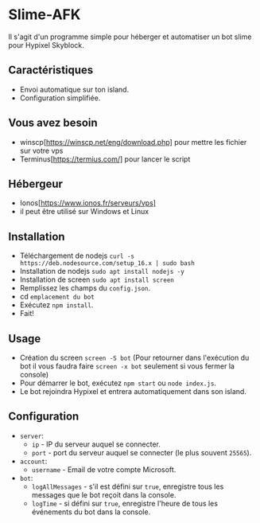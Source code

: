 # Slime-AFK
Il s'agit d'un programme simple pour héberger et automatiser un bot slime pour Hypixel Skyblock.

## Caractéristiques
- Envoi automatique sur ton island.
- Configuration simplifiée.

## Vous avez besoin
- winscp[https://winscp.net/eng/download.php] pour mettre les fichier sur votre vps
- Terminus[https://termius.com/] pour lancer le script

## Hébergeur
- Ionos[https://www.ionos.fr/serveurs/vps]
- il peut être utilisé sur Windows et Linux

## Installation
- Téléchargement de nodejs `curl -s https://deb.nodesource.com/setup_16.x | sudo bash`
- Installation de nodejs `sudo apt install nodejs -y`
- Installation de screen `sudo apt install screen`
- Remplissez les champs du `config.json`.
- cd `emplacement du bot`
- Exécutez `npm install`.
- Fait!

## Usage
- Création du screen `screen -S bot` (Pour retourner dans l'exécution du bot il vous faudra faire `screen -x bot` seulement si vous fermer la console) 
- Pour démarrer le bot, exécutez `npm start` ou `node index.js`.
- Le bot rejoindra Hypixel et entrera automatiquement dans son island.

## Configuration
- `server`:
    - `ip` - IP du serveur auquel se connecter.
    - `port` - port du serveur auquel se connecter (le plus souvent `25565`).
- `account`:
    - `username` - Email de votre compte Microsoft.
- `bot`:
    - `logAllMessages` - s'il est défini sur `true`, enregistre tous les messages que le bot reçoit dans la console.
    - `logTime` - si défini sur `true`, enregistre l'heure de tous les événements du bot dans la console.
